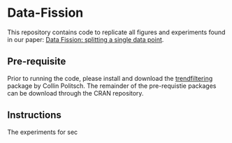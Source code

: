 # Data-Fission

This repository contains code to replicate all figures and experiments found in our paper: [Data Fission: splitting a single data point](https://arxiv.org/abs/2112.11079).

## Pre-requisite
Prior to running the code, please install and download the [trendfiltering](https://capolitsch.github.io/trendfiltering/) package by Collin Politsch. The remainder of the pre-requistie packages can be download through the CRAN repository. 

## Instructions
The experiments for sec
